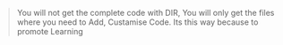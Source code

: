 > You will not get the complete code with DIR, You will only get the files where you need to Add, Custamise Code. Its this way because to promote Learning
